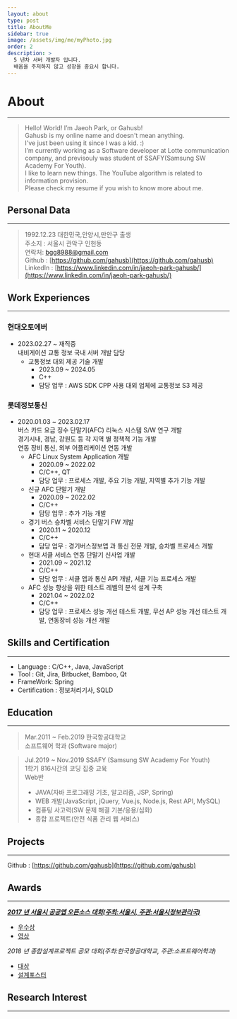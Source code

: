 ```yaml
---
layout: about
type: post
title: AboutMe
sidebar: true
image: /assets/img/me/myPhoto.jpg
order: 2
description: >
  5 년차 서버 개발자 입니다.
  배움을 주저하지 않고 성장을 중요시 합니다.
---
```


# About

<!--author-->

***
<center>
<span style="font-size:170%;font-weight:bold"></span>
</center>

> Hello! World!
I’m Jaeoh Park, or Gahusb!  
Gahusb is my online name and doesn't mean anything.  
I've just been using it since I was a kid.  :)  
I’m currently working as a Software developer at Lotte communication company, and previsouly was student of SSAFY(Samsung SW Academy For Youth).  
I like to learn new things. The YouTube algorithm is related to information provision.  
Please check my resume if you wish to know more about me.


## Personal Data
---
> 1992.12.23 대한민국,안양시,만안구 출생 <br>
> 주소지 : 서울시 관악구 인헌동 <br>
> 연락처: bgg8988@gmail.com <br>
> Github : [https://github.com/gahusb](https://github.com/gahusb) <br>
> LinkedIn : [https://www.linkedin.com/in/jaeoh-park-gahusb/](https://www.linkedin.com/in/jaeoh-park-gahusb/) <br>

## Work Experiences
---
### 현대오토에버
- 2023.02.27 ~ 재직중 <br/>
내비게이션 교통 정보 국내 서버 개발 담당 <br/>
  - 교통정보 대외 제공 기술 개발
    - 2023.09 ~ 2024.05
    - C++
    - 담당 업무 : AWS SDK CPP 사용 대외 업체에 교통정보 S3 제공

### 롯데정보통신
- 2020.01.03 ~ 2023.02.17 <br>
버스 카드 요금 징수 단말기(AFC) 리눅스 시스템 S/W 연구 개발  
경기시내, 경남, 강원도 등 각 지역 별 정책적 기능 개발  
연동 장비 통신, 외부 어플리케이션 연동 개발
  - AFC Linux System Application 개발
    - 2020.09 ~ 2022.02
    - C/C++, QT
    - 담당 업무 : 프로세스 개발, 주요 기능 개발, 지역별 추가 기능 개발
  - 신규 AFC 단말기 개발
    - 2020.09 ~ 2022.02
    - C/C++
    - 담당 업무 : 추가 기능 개발
  - 경기 버스 승차벨 서비스 단말기 FW 개발
    - 2020.11 ~ 2020.12
    - C/C++
    - 담당 업무 : 경기버스정보앱 과 통신 전문 개발, 승차벨 프로세스 개발
  - 현대 셔클 서비스 연동 단말기 신사업 개발
    - 2021.09 ~ 2021.12
    - C/C++
    - 담당 업무 : 셔클 앱과 통신 API 개발, 셔클 기능 프로세스 개발
  - AFC 성능 향상을 위한 테스트 레벨의 분석 설계 구축
    - 2021.04 ~ 2022.02
    - C/C++
    - 담당 업무 : 프로세스 성능 개선 테스트 개발, 무선 AP 성능 개선 테스트 개발, 연동장비 성능 개선 개발

## Skills and Certification
---
- Language : C/C++, Java, JavaScript <br/>
- Tool : Git, Jira, Bitbucket, Bamboo, Qt <br/>
- FrameWork: Spring <br/>
- Certification : 정보처리기사, SQLD <br/>

## Education
---
> Mar.2011 ~ Feb.2019 한국항공대학교 <br>
> 소프트웨어 학과 (Software major) <br>

> Jul.2019 ~ Nov.2019 SSAFY (Samsung SW Academy For Youth) <br>
> 1학기 816시간의 코딩 집중 교육 <br>
> Web반 <br>
> - JAVA(자바 프로그래밍 기초, 알고리즘, JSP, Spring)
> - WEB 개발(JavaScript, jQuery, Vue.js, Node.js, Rest API, MySQL)
> - 컴퓨팅 사고력(SW 문제 해결 기본/응용/심화)
> - 종합 프로젝트(안전 식품 관리 웹 서비스)

## Projects
---
Github : [https://github.com/gahusb](https://github.com/gahusb) <br>

## Awards
---
[***2017 년 서울시 공공앱 오픈소스 대회(주최:서울시, 주관:서울시정보관리국)***](https://www.wevity.com/index_university.php?c=find&s=_university&gbn=viewok&gp=1742&ix=17286)
- [우수상](https://opengov.seoul.go.kr/sanction/15397439)
- [영상](https://youtu.be/8Z7QPYdOIX0)

*2018 년 종합설계프로젝트 공모 대회(주최:한국항공대학교, 주관:소프트웨어학과)*
- [대상](https://drive.google.com/file/d/1Negm9A5uheQbb79pnvjWb7p-KBBS8I6t/view?usp=sharing)
- [설계포스터](https://drive.google.com/file/d/1VDP-umjaiOhGo_josRyr89C_QsdwsWQ6/view?usp=sharing)

## Research Interest
---
